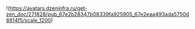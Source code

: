 !(https://avatars.dzeninfra.ru/get-zen_doc/271828/pub_67e2b28347b08339fa925905_67e2eaa493ada5750d8814f5/scale_1200)
